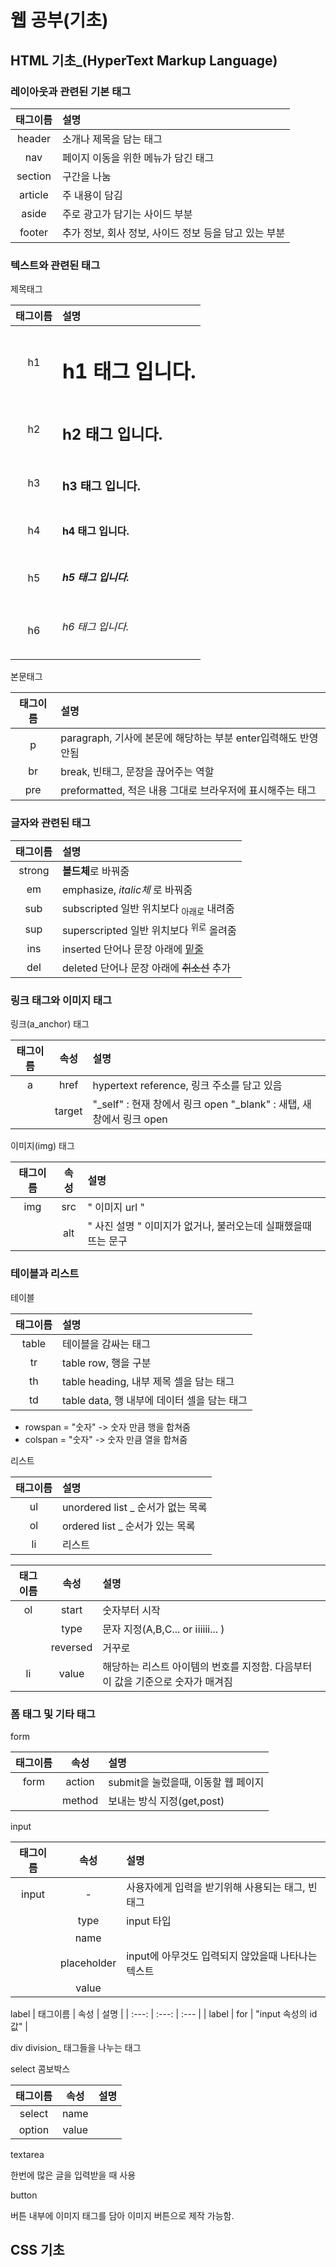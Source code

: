 # 웹 공부(기초)
## HTML 기초_(HyperText Markup Language)
### 레이아웃과 관련된 기본 태그

| 태그이름 | 설명 |
| :---: | :--- |
| header| 소개나 제목을 담는 태그|
| nav | 페이지 이동을 위한 메뉴가 담긴 태그 |
| section | 구간을 나눔 | 
| article | 주 내용이 담김 |
| aside | 주로 광고가 담기는 사이드 부분 | 
| footer |  추가 정보, 회사 정보, 사이드 정보 등을 담고 있는 부분 | 

### 텍스트와 관련된 태그

 <bold>제목태그</bold>
 
| 태그이름 | 설명 |
| :---: | :--- |
| h1 |  <h1> h1 태그 입니다. </h1> |
| h2 |  <h2> h2 태그 입니다. </h2> |
| h3 |  <h3> h3 태그 입니다. </h3> |
| h4 |  <h4> h4 태그 입니다. </h4> |
| h5 |  <h5> h5 태그 입니다. </h5> |
| h6 |  <h6> h6 태그 입니다. </h6> |

<bold>본문태그</bold>

| 태그이름 | 설명 |
| :---: | :--- |
| p | paragraph, 기사에 본문에 해당하는 부분 enter입력해도 반영안됨|
| br | break, 빈태그, 문장을 끊어주는 역할 |
| pre | preformatted, 적은 내용 그대로 브라우저에 표시해주는 태그 |


### 글자와 관련된 태그

| 태그이름 | 설명 |
| :---: | :--- |
| strong | <strong>볼드체</strong>로 바꿔줌|
| em | emphasize,<em> italic체 </em>로 바꿔줌|
| sub | subscripted 일반 위치보다 <sub>아래로</sub> 내려줌 |
| sup | superscripted 일반 위치보다 <sup>위로</sup> 올려줌 |
| ins | inserted 단어나 문장 아래에 <ins>밑줄</ins> |
| del | deleted 단어나 문장 아래에 <del>취소선</del> 추가


### 링크 태그와 이미지 태그

<bold>링크(a_anchor) 태그</bold> 

| 태그이름 | 속성 | 설명 |
| :---: | :---: | :--- |
| a | href | hypertext reference, 링크 주소를 담고 있음|
| | target | "_self" : 현재 창에서 링크 open "_blank" : 새탭, 새창에서 링크 open | 

<bold>이미지(img) 태그</bold>

| 태그이름 | 속성 | 설명 |
| :---: | :---: | :--- |
| img | src | " 이미지 url " |
| | alt | " 사진 설명 " 이미지가 없거나, 불러오는데 실패했을때 뜨는 문구 | 

### 테이블과 리스트

<bold>테이블</bold>

| 태그이름 | 설명 |
| :---: | :--- |
| table | 테이블을 감싸는 태그 |
| tr | table row, 행을 구분 |
| th | table heading, 내부 제목 셀을 담는 태그 |
| td | table data, 행 내부에 데이터 셀을 담는 태그 |

* rowspan = "숫자" -> 숫자 만큼 행을 합쳐줌
* colspan = "숫자" -> 숫자 만큼 열을 합쳐줌

<bold>리스트</bold>

| 태그이름 | 설명 |
| :---: | :--- |
| ul | unordered list _ 순서가 없는 목록|
| ol | ordered list _ 순서가 있는 목록|
| li | 리스트 |


| 태그이름 | 속성 | 설명 |
| :---: | :---: | :--- |
| ol | start | 숫자부터 시작 |
|  | type | 문자 지정(A,B,C... or ⅰⅱⅲ... ) |
|  | reversed | 거꾸로 |
| li | value | 해당하는 리스트 아이템의 번호를 지정함. 다음부터 이 값을 기준으로 숫자가 매겨짐 | 


### 폼 태그 및 기타 태그

<bold> form <bold>

| 태그이름 | 속성 | 설명 |
| :---: | :---: | :--- |
| form | action | submit을 눌렀을때, 이동할 웹 페이지 |
|  | method | 보내는 방식 지정(get,post) |
 
<bold> input <bold>

| 태그이름 | 속성 | 설명 |
| :---: | :---: | :--- |
| input | - | 사용자에게 입력을 받기위해 사용되는 태그, 빈태그 |
| | type | input 타입 |
| | name |  |
| | placeholder | input에 아무것도 입력되지 않았을때 나타나는 텍스트 |
| | value |  |
 
<bold> label <bold>
| 태그이름 | 속성 | 설명 |
| :---: | :---: | :--- |
| label | for | "input 속성의 id 값" |

<bold> div <bold>
 division_ 태그들을 나누는 태그

<bold>select</bold>
 콤보박스

| 태그이름 | 속성 | 설명 |
| :---: | :---: | :--- |
| select | name | |
| option | value | |

<bold> textarea </bold>

 한번에 많은 글을 입력받을 때 사용

<bold> button </bold>

 버튼 내부에 이미지 태그를 담아 이미지 버튼으로 제작 가능함.
 

## CSS 기초